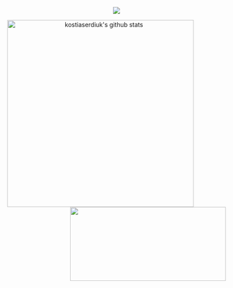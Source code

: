 <!--- Picture --->
<p align="center">
<img src="https://github.com/kostiaserdiuk/serdiuk/blob/main/picture/gif-line.gif" />
</p align="center">
<p align="center">
<img align="left" width="430" height="auto" alt="kostiaserdiuk's github stats" src="https://github-readme-stats.vercel.app/api?username=kostiaserdiuk&show_icons=true&theme=radical&count_private=true&amp&include_all_commits=true">
<img align="right" width="359" height="170" src="https://github-readme-stats.vercel.app/api/top-langs/?username=kostiaserdiuk&layout=compact&theme=radical">
</p align="center">
